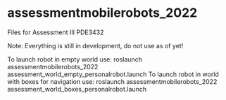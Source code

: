# assessmentmobilerobots_2022

Files for Assessment III PDE3432

Note: Everything is still in development, do not use as of yet!

To launch robot in empty world use: roslaunch assessmentmobilerobots_2022 assessment_world_empty_personalrobot.launch
To launch robot in world with boxes for navigation use: roslaunch assessmentmobilerobots_2022 assessment_world_boxes_personalrobot.launch
